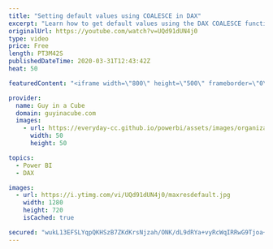 ```yaml
---
title: "Setting default values using COALESCE in DAX"
excerpt: "Learn how to get default values using the DAX COALESCE function instead of IF statements. A great way to avoid BLANK in Power BI!  Documentation: https://docs.microsoft.com/dax/coalesce-function-dax  SQLBI.com article:  https://sql.bi/659297   📢 Become a member: https://guyinacu.be/membership   *******************"
originalUrl: https://youtube.com/watch?v=UQd91dUN4j0
type: video
price: Free
length: PT3M42S
publishedDateTime: 2020-03-31T12:43:42Z
heat: 50

featuredContent: "<iframe width=\"800\" height=\"500\" frameborder=\"0\" src=\"https://www.youtube.com/embed/UQd91dUN4j0\" allow=\"accelerometer; autoplay; encrypted-media; gyroscope; picture-in-picture\" allowfullscreen></iframe>"

provider:
  name: Guy in a Cube
  domain: guyinacube.com
  images:
    - url: https://everyday-cc.github.io/powerbi/assets/images/organizations/guyinacube.com-50x50.jpg
      width: 50
      height: 50

topics:
  - Power BI
  - DAX

images:
  - url: https://i.ytimg.com/vi/UQd91dUN4j0/maxresdefault.jpg
    width: 1280
    height: 720
    isCached: true

secured: "wukL13EFSLYqpQKHSzB7ZKdKrsNjzah/ONK/dL9dRYa+vyRcWqIRRwG9Tjoa+HadjjI1bXddYFRE0jWtr08G9LsB5xJojb7EdY8WXovQWgGfuNCfnuL2fte48akp9OIfeVwM6LI6fPwH5ucAihmwtvtJ31gLO9GWcHWKn01tHCIuTGKwqvObyaku8Lhnom4lsTYoZKQGwiwd5Eb9id3XbIDmhwKw/W24q8dey8BnlX7GVDPf4QGkDnzORe+zdaO47v3unMpoYO7hXsMxrxp+h5UO7+eGJp+m5Q2FmCQBIU25ezknfyQ8t97MhgOAxCIKu/8rVWenqf8X+H3fJlXnjiKJT0Jo/4X7dRKcXEkk/AQMdiYFtSm05LLjNsc0IIyXLPQZWZDFikxRwrdDDlRm/NnrjVZEd6/z0B8FePlO4lc=;3vTZrtpRLA7vGFv+pswKfA=="
---
```


